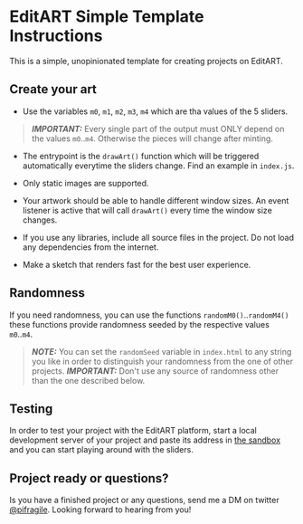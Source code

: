 # EditART Simple Template Instructions

This is a simple, unopinionated template for creating projects on EditART.

## Create your art
- Use the variables `m0`, `m1`, `m2`, `m3`, `m4` which are tha values of the 5 sliders.
> **_IMPORTANT:_** Every single part of the output must ONLY depend on the values `m0`..`m4`. Otherwise the pieces will change after minting.
- The entrypoint is the `drawArt()` function which will be triggered automatically everytime the sliders change. Find an example in `index.js`.


- Only static images are supported.
- Your artwork should be able to handle different window sizes. An event listener is active that will call `drawArt()` every time the window size changes.
- If you use any libraries, include all source files in the project. Do not load any dependencies from the internet.
- Make a sketch that renders fast for the best user experience.


## Randomness

If you need randomness, you can use the functions `randomM0()`..`randomM4()`
these functions provide randomness seeded by the respective values `m0`..`m4`.  
> **_NOTE:_** You can set the `randomSeed` variable in `index.html` to any string you like in order to distinguish your randomness from the one of other projects.
> **_IMPORTANT:_** Don't use any source of randomness other than the one described below.

## Testing
In order to test your project with the EditART platform, start a local development server of your project and paste its address in [the sandbox](https://www.editart.xyz/sandbox) and you can start playing around with the sliders.


## Project ready or questions?
Is you have a finished project or any questions, send me a DM on twitter [@pifragile](https://twitter.com/pifragile). Looking forward to hearing from you!
